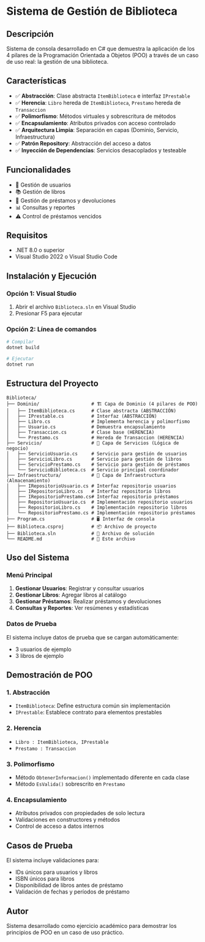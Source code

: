 # Sistema de Gestión de Biblioteca

## Descripción
Sistema de consola desarrollado en C# que demuestra la aplicación de los 4 pilares de la Programación Orientada a Objetos (POO) a través de un caso de uso real: la gestión de una biblioteca.

## Características
- ✅ **Abstracción**: Clase abstracta `ItemBiblioteca` e interfaz `IPrestable`
- ✅ **Herencia**: `Libro` hereda de `ItemBiblioteca`, `Prestamo` hereda de `Transaccion`
- ✅ **Polimorfismo**: Métodos virtuales y sobrescritura de métodos
- ✅ **Encapsulamiento**: Atributos privados con acceso controlado
- ✅ **Arquitectura Limpia**: Separación en capas (Dominio, Servicio, Infraestructura)
- ✅ **Patrón Repository**: Abstracción del acceso a datos
- ✅ **Inyección de Dependencias**: Servicios desacoplados y testeable

## Funcionalidades
- 👤 Gestión de usuarios
- 📚 Gestión de libros
- 📖 Gestión de préstamos y devoluciones
- 📊 Consultas y reportes
- ⚠️ Control de préstamos vencidos

## Requisitos
- .NET 8.0 o superior
- Visual Studio 2022 o Visual Studio Code

## Instalación y Ejecución

### Opción 1: Visual Studio
1. Abrir el archivo `Biblioteca.sln` en Visual Studio
2. Presionar F5 para ejecutar

### Opción 2: Línea de comandos
```bash
# Compilar
dotnet build

# Ejecutar
dotnet run
```

## Estructura del Proyecto
```
Biblioteca/
├── Dominio/                   # 🏗️ Capa de Dominio (4 pilares de POO)
│   ├── ItemBiblioteca.cs      # Clase abstracta (ABSTRACCIÓN)
│   ├── IPrestable.cs          # Interfaz (ABSTRACCIÓN)
│   ├── Libro.cs               # Implementa herencia y polimorfismo
│   ├── Usuario.cs             # Demuestra encapsulamiento
│   ├── Transaccion.cs         # Clase base (HERENCIA)
│   └── Prestamo.cs            # Hereda de Transaccion (HERENCIA)
├── Servicio/                  # 🧠 Capa de Servicios (Lógica de negocio)
│   ├── ServicioUsuario.cs     # Servicio para gestión de usuarios
│   ├── ServicioLibro.cs       # Servicio para gestión de libros
│   ├── ServicioPrestamo.cs    # Servicio para gestión de préstamos
│   └── ServicioBiblioteca.cs  # Servicio principal coordinador
├── Infraestructura/           # 💾 Capa de Infraestructura (Almacenamiento)
│   ├── IRepositorioUsuario.cs # Interfaz repositorio usuarios
│   ├── IRepositorioLibro.cs   # Interfaz repositorio libros
│   ├── IRepositorioPrestamo.cs# Interfaz repositorio préstamos
│   ├── RepositorioUsuario.cs  # Implementación repositorio usuarios
│   ├── RepositorioLibro.cs    # Implementación repositorio libros
│   └── RepositorioPrestamo.cs # Implementación repositorio préstamos
├── Program.cs                 # 🖥️ Interfaz de consola
├── Biblioteca.csproj          # 📦 Archivo de proyecto
├── Biblioteca.sln             # 🔧 Archivo de solución
└── README.md                  # 📖 Este archivo
```

## Uso del Sistema

### Menú Principal
1. **Gestionar Usuarios**: Registrar y consultar usuarios
2. **Gestionar Libros**: Agregar libros al catálogo
3. **Gestionar Préstamos**: Realizar préstamos y devoluciones
4. **Consultas y Reportes**: Ver resúmenes y estadísticas

### Datos de Prueba
El sistema incluye datos de prueba que se cargan automáticamente:
- 3 usuarios de ejemplo
- 3 libros de ejemplo

## Demostración de POO

### 1. Abstracción
- `ItemBiblioteca`: Define estructura común sin implementación
- `IPrestable`: Establece contrato para elementos prestables

### 2. Herencia
- `Libro : ItemBiblioteca, IPrestable`
- `Prestamo : Transaccion`

### 3. Polimorfismo
- Método `ObtenerInformacion()` implementado diferente en cada clase
- Método `EsValida()` sobrescrito en `Prestamo`

### 4. Encapsulamiento
- Atributos privados con propiedades de solo lectura
- Validaciones en constructores y métodos
- Control de acceso a datos internos

## Casos de Prueba
El sistema incluye validaciones para:
- IDs únicos para usuarios y libros
- ISBN únicos para libros
- Disponibilidad de libros antes de préstamo
- Validación de fechas y períodos de préstamo

## Autor
Sistema desarrollado como ejercicio académico para demostrar los principios de POO en un caso de uso práctico.